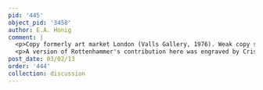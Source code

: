```yaml
---
pid: '445'
object_pid: '3458'
author: E.A. Honig
comment: |
  <p>Copy formerly art market London (Valls Gallery, 1976). Weak copy sold Brussels, Palais des Beaux-Arts, May 21, 1951, #147 (copper, 34 x 26).</p>
  <p>A version of Rottenhammer's contribution here was engraved by Crispijn de Passe.</p>
post_date: 03/02/13
order: '444'
collection: discussion
---
```

